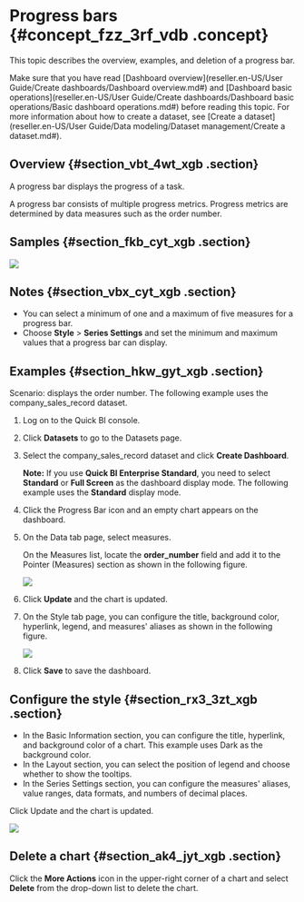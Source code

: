 # Progress bars {#concept_fzz_3rf_vdb .concept}

This topic describes the overview, examples, and deletion of a progress bar.

Make sure that you have read [Dashboard overview](reseller.en-US/User Guide/Create dashboards/Dashboard overview.md#) and [Dashboard basic operations](reseller.en-US/User Guide/Create dashboards/Dashboard basic operations/Basic dashboard operations.md#) before reading this topic. For more information about how to create a dataset, see [Create a dataset](reseller.en-US/User Guide/Data modeling/Dataset management/Create a dataset.md#).

## Overview {#section_vbt_4wt_xgb .section}

A progress bar displays the progress of a task.

A progress bar consists of multiple progress metrics. Progress metrics are determined by data measures such as the order number.

## Samples {#section_fkb_cyt_xgb .section}

![](http://static-aliyun-doc.oss-cn-hangzhou.aliyuncs.com/assets/img/9147/156404685939707_en-US.png)

## Notes {#section_vbx_cyt_xgb .section}

-   You can select a minimum of one and a maximum of five measures for a progress bar.
-   Choose **Style** \> **Series Settings** and set the minimum and maximum values that a progress bar can display.

## Examples {#section_hkw_gyt_xgb .section}

Scenario: displays the order number. The following example uses the company\_sales\_record dataset.

1.  Log on to the Quick BI console.
2.  Click **Datasets** to go to the Datasets page.
3.  Select the company\_sales\_record dataset and click **Create Dashboard**.

    **Note:** If you use **Quick BI Enterprise Standard**, you need to select **Standard** or **Full Screen** as the dashboard display mode. The following example uses the **Standard** display mode.

4.  Click the Progress Bar icon and an empty chart appears on the dashboard.
5.  On the Data tab page, select measures.

    On the Measures list, locate the **order\_number** field and add it to the Pointer \(Measures\) section as shown in the following figure.

    ![](http://static-aliyun-doc.oss-cn-hangzhou.aliyuncs.com/assets/img/9147/15640468591892_en-US.png)

6.  Click **Update** and the chart is updated.
7.  On the Style tab page, you can configure the title, background color, hyperlink, legend, and measures' aliases as shown in the following figure.

    ![](http://static-aliyun-doc.oss-cn-hangzhou.aliyuncs.com/assets/img/9147/15640468591893_en-US.png)

8.  Click **Save** to save the dashboard.

## Configure the style {#section_rx3_3zt_xgb .section}

-   In the Basic Information section, you can configure the title, hyperlink, and background color of a chart. This example uses Dark as the background color.
-   In the Layout section, you can select the position of legend and choose whether to show the tooltips.
-   In the Series Settings section, you can configure the measures' aliases, value ranges, data formats, and numbers of decimal places.

Click Update and the chart is updated.

![](http://static-aliyun-doc.oss-cn-hangzhou.aliyuncs.com/assets/img/9147/156404685939705_en-US.png)

## Delete a chart {#section_ak4_jyt_xgb .section}

Click the **More Actions** icon in the upper-right corner of a chart and select **Delete** from the drop-down list to delete the chart.


